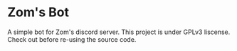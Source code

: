 # Zom's Bot
A simple bot for Zom's discord server.
This project is under GPLv3 liscense. Check out before re-using the source code.
